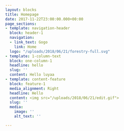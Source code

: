 ```yaml
---
layout: blocks
title: Homepage
date: 2017-11-22T23:00:00.000+00:00
page_sections:
- template: navigation-header
  block: header-1
  navigation:
  - link_text: Gogo
    link: Home
  logo: "/uploads/2018/06/21/forestry-full.svg"
- template: 1-column-text
  block: one-column-1
  headline: hello
  slug: ''
  content: Hello luyaa
- template: content-feature
  block: feature-1
  media_alignment: Right
  headline: Hello
  content: <img src="/uploads/2018/06/21/edit.gif">
  slug: ''
  media:
    image: ''
    alt_text: ''

---
```

